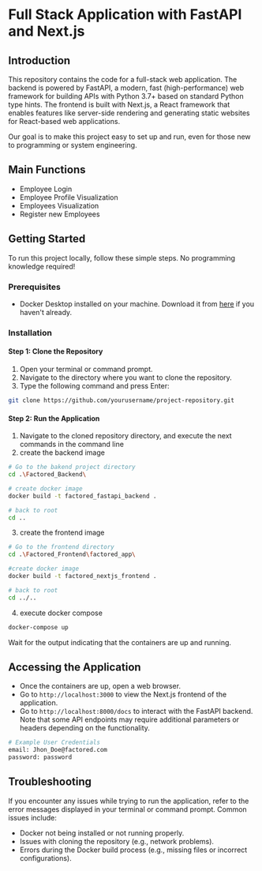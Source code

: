 # Full Stack Application with FastAPI and Next.js

## Introduction

This repository contains the code for a full-stack web application. The backend is powered by FastAPI, a modern, fast (high-performance) web framework for building APIs with Python 3.7+ based on standard Python type hints. The frontend is built with Next.js, a React framework that enables features like server-side rendering and generating static websites for React-based web applications.

Our goal is to make this project easy to set up and run, even for those new to programming or system engineering.

## Main Functions
- Employee Login
- Employee Profile Visualization
- Employees Visualization
- Register new Employees

## Getting Started

To run this project locally, follow these simple steps. No programming knowledge required!

### Prerequisites

- Docker Desktop installed on your machine. Download it from [here](https://www.docker.com/products/docker-desktop) if you haven't already.

### Installation

#### Step 1: Clone the Repository

1. Open your terminal or command prompt.
2. Navigate to the directory where you want to clone the repository.
3. Type the following command and press Enter:

```sh
git clone https://github.com/yourusername/project-repository.git
```

#### Step 2: Run the Application

1. Navigate to the cloned repository directory, and execute the next commands in the command line
2. create the backend image

```sh
# Go to the bakend project directory
cd .\Factored_Backend\

# create docker image
docker build -t factored_fastapi_backend .

# back to root
cd ..
```

3. create the frontend image
```sh
# Go to the frontend directory
cd .\Factored_Frontend\factored_app\

#create docker image
docker build -t factored_nextjs_frontend .

# back to root
cd ../.. 
```
4. execute docker compose
```sh
docker-compose up
```

Wait for the output indicating that the containers are up and running.

## Accessing the Application

- Once the containers are up, open a web browser.
- Go to `http://localhost:3000` to view the Next.js frontend of the application.
- Go to `http://localhost:8000/docs` to interact with the FastAPI backend. Note that some API endpoints may require additional parameters or headers depending on the functionality.

```sh
# Example User Credentials
email: Jhon_Doe@factored.com
password: password
```

## Troubleshooting

If you encounter any issues while trying to run the application, refer to the error messages displayed in your terminal or command prompt. Common issues include:

- Docker not being installed or not running properly.
- Issues with cloning the repository (e.g., network problems).
- Errors during the Docker build process (e.g., missing files or incorrect configurations).
